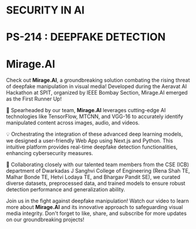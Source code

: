 # SECURITY IN AI 
# PS-214 : DEEPFAKE DETECTION

# Mirage.AI

Check out **Mirage.AI**, a groundbreaking solution combating the rising threat of deepfake manipulation in visual media! Developed during the Aeravat AI Hackathon at SPIT, organized by IEEE Bombay Section, Mirage.AI emerged as the First Runner Up!

🚀 Spearheaded by our team, **Mirage.AI** leverages cutting-edge AI technologies like TensorFlow, MTCNN, and VGG-16 to accurately identify manipulated content across images, audio, and videos.

💡 Orchestrating the integration of these advanced deep learning models, we designed a user-friendly Web App using Next.js and Python. This intuitive platform provides real-time deepfake detection functionalities, enhancing cybersecurity measures.

🤝 Collaborating closely with our talented team members from the CSE (ICB) department of Dwarkadas J Sanghvi College of Engineering (Rena Shah TE, Malhar Bonde TE, Hetvi Lodaya TE, and Bhargav Pandit SE), we curated diverse datasets, preprocessed data, and trained models to ensure robust detection performance and generalization ability.

Join us in the fight against deepfake manipulation! Watch our video to learn more about **Mirage.AI** and its innovative approach to safeguarding visual media integrity. Don't forget to like, share, and subscribe for more updates on our groundbreaking projects! 
